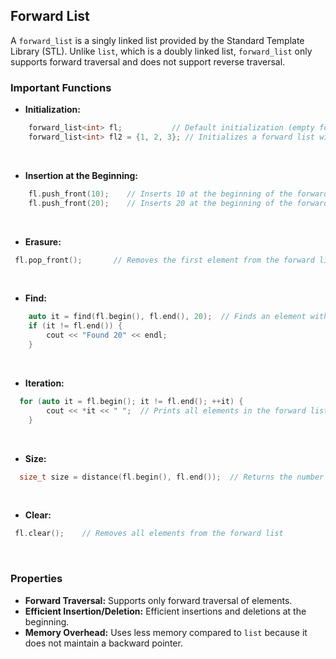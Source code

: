 Forward List
---

A `forward_list` is a singly linked list provided by the Standard Template Library (STL). Unlike `list`, which is a doubly linked list, `forward_list` only supports forward traversal and does not support reverse traversal.

### Important Functions

-   **Initialization:**
```c++
    forward_list<int> fl;           // Default initialization (empty forward list)
    forward_list<int> fl2 = {1, 2, 3}; // Initializes a forward list with values 1, 2, 3
```
<br>

-   **Insertion at the Beginning:**
```c++
    fl.push_front(10);    // Inserts 10 at the beginning of the forward list
    fl.push_front(20);    // Inserts 20 at the beginning of the forward list
```
<br>

-   **Erasure:**
```c++
 fl.pop_front();       // Removes the first element from the forward list
```
<br>

-   **Find:**
```c++
    auto it = find(fl.begin(), fl.end(), 20);  // Finds an element with value 20
    if (it != fl.end()) {
        cout << "Found 20" << endl;
    }
```
<br>

-   **Iteration:**
```c++
  for (auto it = fl.begin(); it != fl.end(); ++it) {
        cout << *it << " ";  // Prints all elements in the forward list
    }
```
<br>

-   **Size:**
```c++
  size_t size = distance(fl.begin(), fl.end());  // Returns the number of elements in the forward list
```
<br>

-   **Clear:**
```c++
 fl.clear();    // Removes all elements from the forward list
```
<br>

### Properties

-   **Forward Traversal:** Supports only forward traversal of elements.
-   **Efficient Insertion/Deletion:** Efficient insertions and deletions at the beginning.
-   **Memory Overhead:** Uses less memory compared to `list` because it does not maintain a backward pointer.